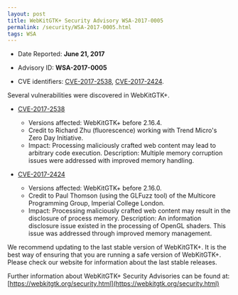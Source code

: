 ```yaml
---
layout: post
title: WebKitGTK+ Security Advisory WSA-2017-0005
permalink: /security/WSA-2017-0005.html
tags: WSA
---
```


* Date Reported: **June 21, 2017**

* Advisory ID: **WSA-2017-0005**

* CVE identifiers: [CVE-2017-2538](#CVE-2017-2538), [CVE-2017-2424](#CVE-2017-2424).


Several vulnerabilities were discovered in WebKitGTK+.

* <a name="CVE-2017-2538" href="https://cve.mitre.org/cgi-bin/cvename.cgi?name=CVE-2017-2538">CVE-2017-2538</a>
  * Versions affected: WebKitGTK+ before 2.16.4.
  * Credit to Richard Zhu (fluorescence) working with Trend Micro's Zero
    Day Initiative.
  * Impact: Processing maliciously crafted web content may lead to
    arbitrary code execution. Description: Multiple memory corruption
    issues were addressed with improved memory handling.

* <a name="CVE-2017-2424" href="https://cve.mitre.org/cgi-bin/cvename.cgi?name=CVE-2017-2424">CVE-2017-2424</a>
  * Versions affected: WebKitGTK+ before 2.16.0.
  * Credit to Paul Thomson (using the GLFuzz tool) of the Multicore
    Programming Group, Imperial College London.
  * Impact: Processing maliciously crafted web content may result in the
    disclosure of process memory. Description: An information disclosure
    issue existed in the processing of OpenGL shaders. This issue was
    addressed through improved memory management.


We recommend updating to the last stable version of WebKitGTK+. It is
the best way of ensuring that you are running a safe version of
WebKitGTK+. Please check our website for information about the last
stable releases.

Further information about WebKitGTK+ Security Advisories can be found at: 
[https://webkitgtk.org/security.html](https://webkitgtk.org/security.html)
